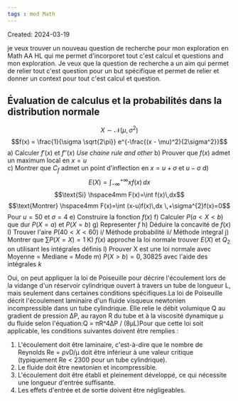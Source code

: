 ```yaml
---
tags : mod Math
---
```

Created: 2024-03-19

je veux trouver un nouveau question de recherche pour mon exploration en Math AA HL qui me permet d'incorporet tout c'est calcul et questions and mon exploration. Je veux que la question de recherche a un aim qui permet de relier tout c'est question pour un but spécifique et permet de relier et donner un context pour tout c'est calcul et question.
## Évaluation de calculus et la probabilités dans la distribution normale

$$X \sim \mathcal{N}(\mu,\,\sigma^{2})$$
$$f(x) = \frac{1}{\sigma \sqrt{2\pi}} e^{-\frac{(x - \mu)^2}{2\sigma^2}}$$
a) Calculer $f'(x)$ et $f''(x)$ *Use chaine rule and other* 
b) Prouver que $f(x)$ admet un maximum local en $x=u$  
c) Montrer que $C_f$  admet un point d'inflection en $x=u+\sigma$ et $u-\sigma$ 
d) $$E(X)=\int_{-\infty}^{+\infty} xf(x) \, dx$$$$\text{Si} \hspace4mm F(x)=\int f(x)\,dx$$
$$\text{Montrer} \hspace4mm F(x)=\int (x-u)f(x)\,dx \,+\sigma^{2}f(x)=0$$
Pour $u=50$ et $\sigma=4$ 
e) Construire la fonction $f(x)$
f) Calculer $P(a<X<b)$ que dur $P(X=a)$ et $P(X=b)$ 
g) Representer $f$ 
h) Déduire la concavité de $f(x)$
I) Trouver l'aire $P(40<X<60)$
    i/ Méthode probabilité
    ii/ Méthode integral
j) Montrer que $\sum P(X=X)=1$ 
K) $f(x)$ approche la loi normale trouver $E(X)$ et $Q_2$  on utilisant les intégrales définis
l) Prouver X est une loi normale avec $\text{Moyenne = Mediane = Mode}$ 
m) $P(X>b)=0,30825$ avec l'aide des intégrales $k$ 


Oui, on peut appliquer la loi de Poiseuille pour décrire l'écoulement lors de la vidange d'un réservoir cylindrique ouvert à travers un tube de longueur L, mais seulement dans certaines conditions spécifiques.La loi de Poiseuille décrit l'écoulement laminaire d'un fluide visqueux newtonien incompressible dans un tube cylindrique. Elle relie le débit volumique Q au gradient de pression ΔP, au rayon R du tube et à la viscosité dynamique μ du fluide selon l'équation:Q = πR^4ΔP / (8μL)Pour que cette loi soit applicable, les conditions suivantes doivent être remplies :

1. L'écoulement doit être laminaire, c'est-à-dire que le nombre de Reynolds Re = ρvD/μ doit être inférieur à une valeur critique (typiquement Re < 2300 pour un tube cylindrique).
2. Le fluide doit être newtonien et incompressible.
3. L'écoulement doit être établi et pleinement développé, ce qui nécessite une longueur d'entrée suffisante.
4. Les effets d'entrée et de sortie doivent être négligeables.

